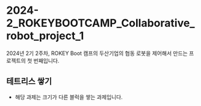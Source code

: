# 2024-2_ROKEYBOOTCAMP_Collaborative_robot_project_1
2024년 2기 2주차, ROKEY Boot 캠프의 두산기업의 협동 로봇을 제어해서 만드는 프로젝트의 첫 번째입니다.

## 테트리스 쌓기
- 해당 과제는 크기가 다른 블럭을 쌓는 과제입니다.